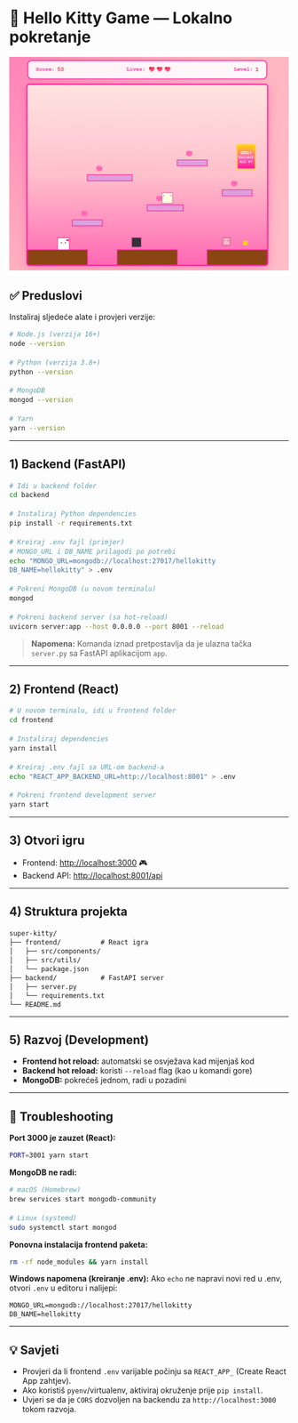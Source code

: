 # 🎀 Hello Kitty Game — Lokalno pokretanje

![alt text](image.png)

## ✅ Preduslovi

Instaliraj sljedeće alate i provjeri verzije:

```bash
# Node.js (verzija 16+)
node --version

# Python (verzija 3.8+)
python --version

# MongoDB
mongod --version

# Yarn
yarn --version
```

---

## 1) Backend (FastAPI)

```bash
# Idi u backend folder
cd backend

# Instaliraj Python dependencies
pip install -r requirements.txt

# Kreiraj .env fajl (primjer)
# MONGO_URL i DB_NAME prilagodi po potrebi
echo "MONGO_URL=mongodb://localhost:27017/hellokitty
DB_NAME=hellokitty" > .env

# Pokreni MongoDB (u novom terminalu)
mongod

# Pokreni backend server (sa hot-reload)
uvicorn server:app --host 0.0.0.0 --port 8001 --reload
```

> **Napomena:** Komanda iznad pretpostavlja da je ulazna tačka `server.py` sa FastAPI aplikacijom `app`.

---

## 2) Frontend (React)

```bash
# U novom terminalu, idi u frontend folder
cd frontend

# Instaliraj dependencies
yarn install

# Kreiraj .env fajl sa URL-om backend-a
echo "REACT_APP_BACKEND_URL=http://localhost:8001" > .env

# Pokreni frontend development server
yarn start
```

---

## 3) Otvori igru

* Frontend: [http://localhost:3000](http://localhost:3000) 🎮
* Backend API: [http://localhost:8001/api](http://localhost:8001/api)

---

## 4) Struktura projekta

```
super-kitty/
├── frontend/          # React igra
│   ├── src/components/
│   ├── src/utils/
│   └── package.json
├── backend/           # FastAPI server
│   ├── server.py
│   └── requirements.txt
└── README.md
```

---

## 5) Razvoj (Development)

* **Frontend hot reload:** automatski se osvježava kad mijenjaš kod
* **Backend hot reload:** koristi `--reload` flag (kao u komandi gore)
* **MongoDB:** pokrećeš jednom, radi u pozadini

---

## 🔧 Troubleshooting

**Port 3000 je zauzet (React):**

```bash
PORT=3001 yarn start
```

**MongoDB ne radi:**

```bash
# macOS (Homebrew)
brew services start mongodb-community

# Linux (systemd)
sudo systemctl start mongod
```

**Ponovna instalacija frontend paketa:**

```bash
rm -rf node_modules && yarn install
```

**Windows napomena (kreiranje .env):**
Ako `echo` ne napravi novi red u .env, otvori `.env` u editoru i nalijepi:

```
MONGO_URL=mongodb://localhost:27017/hellokitty
DB_NAME=hellokitty
```

---

## 💡 Savjeti

* Provjeri da li frontend `.env` varijable počinju sa `REACT_APP_` (Create React App zahtjev).
* Ako koristiš `pyenv`/virtualenv, aktiviraj okruženje prije `pip install`.
* Uvjeri se da je `CORS` dozvoljen na backendu za `http://localhost:3000` tokom razvoja.